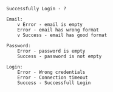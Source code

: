     Successfully Login - ?

    Email:
        v Error - email is empty
        Error - email has wrong format
        v Success - email has good format

    Password:
        Error - password is empty
        Success - password is not empty

    Login:
        Error - Wrong credentials
        Error - Connection timeout          
        Success - Successfull Login


